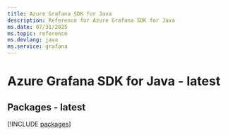 ```yaml
---
title: Azure Grafana SDK for Java
description: Reference for Azure Grafana SDK for Java
ms.date: 07/31/2025
ms.topic: reference
ms.devlang: java
ms.service: grafana
---
```

# Azure Grafana SDK for Java - latest
## Packages - latest
[!INCLUDE [packages](grafana-index.md)]